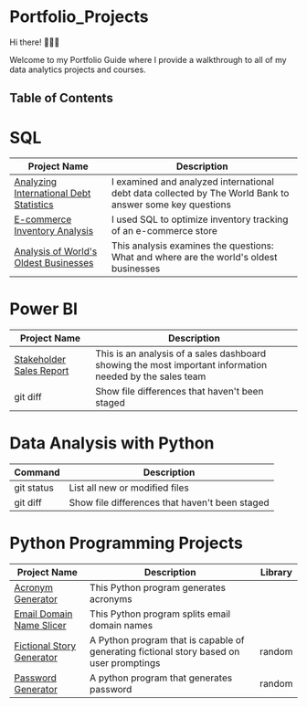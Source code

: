 # Portfolio_Projects

Hi there! 🙋🏻‍♀️

Welcome to my Portfolio Guide where I provide a walkthrough to all of my data analytics projects and courses.

## Table of Contents
# SQL
| Project Name | Description |
| --- | --- |
| [Analyzing International Debt Statistics](https://github.com/Temitope5/SQL_Projects/tree/main/Analyze%20International%20Debt%20Statistics)| I examined and analyzed international debt data collected by The World Bank to answer some key questions |
| [E-commerce Inventory Analysis](https://github.com/Temitope5/SQL_Projects/tree/main/E-commerce%20Inventory%20Analysis) | I used SQL to optimize inventory tracking of an e-commerce store |
| [Analysis of World's Oldest Businesses](https://github.com/Temitope5/SQL_Projects/tree/main/What%20and%20Where%20are%20the%20World's%20Oldest%20Businesses) | This analysis examines the questions: What and where are the world's oldest businesses


# Power BI
| Project Name | Description |
| --- | --- |
| [Stakeholder Sales Report](https://app.powerbi.com/view?r=eyJrIjoiNTcxY2I1NWUtOGIyZi00NWNkLTkwMzAtMTIyODZkNThkYjVkIiwidCI6IjM3YTM4M2I2LTBhNTktNGM3ZC05MGI5LWYxNDEzNzk5ZDJhYiJ9)| This is an analysis of a sales dashboard showing the most important information needed by the sales team  |
| git diff | Show file differences that haven't been staged |

# Data Analysis with Python 
| Command | Description |
| --- | --- |
| git status | List all new or modified files |
| git diff | Show file differences that haven't been staged |

# Python Programming Projects 
| Project Name | Description | Library |
| --- | --- | --- |
| [Acronym Generator](https://github.com/Temitope5/Python_Projects/blob/main/Acronym_Generator.py) | This Python program generates acronyms |
| [Email Domain Name Slicer](https://github.com/Temitope5/Python_Projects/blob/main/Email_Domain_name_slicer.py) | This Python program splits email domain names |
| [Fictional Story Generator](https://github.com/Temitope5/Python_Projects/blob/main/Fictional_Story_Generator_Python.py) | A Python program that is capable of generating fictional story based on user promptings | random
| [Password Generator](https://github.com/Temitope5/Python_Projects/blob/main/Python_Password_Generator.py) | A python program that generates password | random


<!-- # # Datalemur SQL Interview Practice Questions
| Company | Question | Answer
| --- | --- |
| git status | List all new or modified files |
| git diff | Show file differences that haven't been staged |

<!-- # Tablaeu
| Command | Description |
| --- | --- |
| git status | List all new or modified files |
| git diff | Show file differences that haven't been staged |-->
